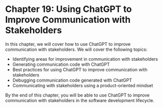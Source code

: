 # Chapter 19: Using ChatGPT to Improve Communication with Stakeholders

In this chapter, we will cover how to use ChatGPT to improve communication with stakeholders. We will cover the following topics:

- Identifying areas for improvement in communication with stakeholders
- Generating communication code with ChatGPT
- Best practices for using ChatGPT to improve communication with stakeholders
- Debugging communication code generated with ChatGPT
- Communicating with stakeholders using a product-oriented mindset

By the end of this chapter, you will be able to use ChatGPT to improve communication with stakeholders in the software development lifecycle.
